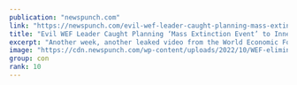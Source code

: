 ```yaml
---
publication: "newspunch.com"
link: "https://newspunch.com/evil-wef-leader-caught-planning-mass-extinction-event-to-inner-circle/"
title: "Evil WEF Leader Caught Planning ‘Mass Extinction Event’ to Inner Circle - News Punch"
excerpt: "Another week, another leaked video from the World Economic Forum featuring Klaus Schwab's advisors casually discussing their plans to depopulate the planet."
image: "https://cdn.newspunch.com/wp-content/uploads/2022/10/WEF-eliminate-population.jpg.optimal.jpg"
group: con
rank: 10
---
```

